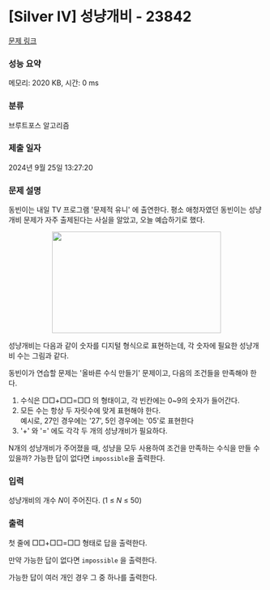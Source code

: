 # [Silver IV] 성냥개비 - 23842 

[문제 링크](https://www.acmicpc.net/problem/23842) 

### 성능 요약

메모리: 2020 KB, 시간: 0 ms

### 분류

브루트포스 알고리즘

### 제출 일자

2024년 9월 25일 13:27:20

### 문제 설명

<p>동빈이는 내일 TV 프로그램 '문제적 유니' 에 출연한다. 평소 애청자였던 동빈이는 성냥개비 문제가 자주 출제된다는 사실을 알았고, 오늘 예습하기로 했다.</p>

<p style="text-align: center;"><img alt="" src="https://upload.acmicpc.net/4ca15d6c-034a-4bd2-89f0-0b1ff2c64720/-/preview/" style="width: 333px; height: 200px;"></p>

<p>성냥개비는 다음과 같이 숫자를 디지털 형식으로 표현하는데, 각 숫자에 필요한 성냥개비 수는 그림과 같다.</p>

<p>동빈이가 연습할 문제는 '올바른 수식 만들기' 문제이고, 다음의 조건들을 만족해야 한다.</p>

<ol>
	<li>수식은 □□+□□=□□ 의 형태이고, 각 빈칸에는 0~9의 숫자가 들어간다.</li>
	<li>모든 수는 항상 두 자릿수에 맞게 표현해야 한다.<br>
	예시로, 27인 경우에는 '27', 5인 경우에는 '05'로 표현한다</li>
	<li>'+' 와 '=' 에도 각각 두 개의 성냥개비가 필요하다. </li>
</ol>

<p>N개의 성냥개비가 주어졌을 때, 성냥을 모두 사용하여 조건을 만족하는 수식을 만들 수 있을까? 가능한 답이 없다면 <code>impossible</code>을 출력한다.</p>

### 입력 

 <p>성냥개비의 개수 <em>N</em>이 주어진다. (1 ≤ <em>N</em> ≤ 50)</p>

### 출력 

 <p>첫 줄에 □□+□□=□□ 형태로 답을 출력한다.</p>

<p>만약 가능한 답이 없다면 <code>impossible</code> 을 출력한다.</p>

<p>가능한 답이 여러 개인 경우 그 중 하나를 출력한다.</p>

